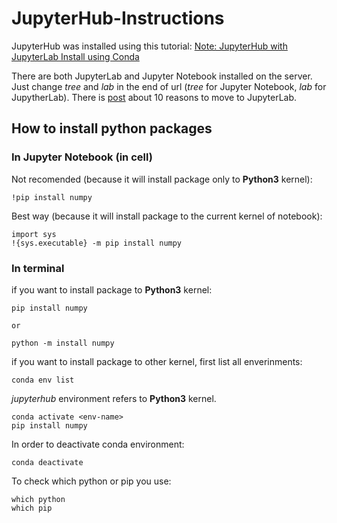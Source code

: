 # JupyterHub-Instructions

JupyterHub was installed using this tutorial: [Note: JupyterHub with JupyterLab Install using Conda](https://www.pugetsystems.com/labs/hpc/Note-JupyterHub-with-JupyterLab-Install-using-Conda-1729/?__cf_chl_captcha_tk__=2b09eabaee415536161c510f692993167f0fae39-1605719268-0-AT0lMwu6Nq5_klECiVLrHm1lSOYR-Xgj_p1h1z3SMHWZOxNAcNFfcA81gy-W3c0EehzlXvCeEFzl_7_z6j8qyfCJVgMVOQAZZxtTQPeSWVNM-fG1edis8D9um7_Z6BktMeetiFSG1Jr9c9U0uSEKvT3_TXkt7twDIlpr_CuHtjcRiYqrI1HkBt5Bo67anv-wnfd38uAcc8byWJBvo06rPWG0E-hN11QlIGbzYBZAgSLUJqYxPyndkYx9lHV3BUmL33DQMpJVeKJ09dQRIg39MjEohMt7K_jNA47m_nUoQQEVaFqGgZzHejzEBZ-pLHZoy0CElaEbuGnLji2QOS7Eo9Ewp7pVj7Aap4U8a9ApuvyVS_9OeBPE0q8_hnKrXIDz4YEzaKcDmgXewLoTVy9XwIrg4JSDK7x8RM1DsmUV5Z4vFNuejxyA5hlb5wJ1PB3UAAt8klMkqEoCIk8mUWnwFHRgp0nQ5sb7tp3XiXcKVn9kiG4J-51Ld-tzk6hNYHHXcmT4Vc215MpftE_YKQo0VkyiVmaX5YHnBX5kwPwyI1eoetEPC_zRL8HNyHFaRUejGkcem3kaUdlFulI7wpRvemudlphsn9MDUGogeY9zfWby)


There are both JupyterLab and Jupyter Notebook installed on the server. Just change *tree* and *lab* in the end of url (*tree* for Jupyter Notebook, *lab* for JupytherLab). There is [post](https://www.analyticsvidhya.com/blog/2020/06/10-powerful-reasons-jupyterlab-data-science/) about 10 reasons to move to JupyterLab. 

## How to install python packages

### In Jupyter Notebook (in cell)
Not recomended (because it will install package only to **Python3** kernel):
```
!pip install numpy
```
Best way (because it will install package to the current kernel of notebook):
```
import sys
!{sys.executable} -m pip install numpy
```

### In terminal
if you want to install package to **Python3** kernel:
```
pip install numpy

or 

python -m install numpy
```

if you want to install package to other kernel, first list all enverinments:
```
conda env list
```
*jupyterhub* environment refers to **Python3** kernel. 
```
conda activate <env-name>
pip install numpy
```
In order to deactivate conda environment:
```
conda deactivate
```
To check which python or pip you use:
```
which python
which pip
```


